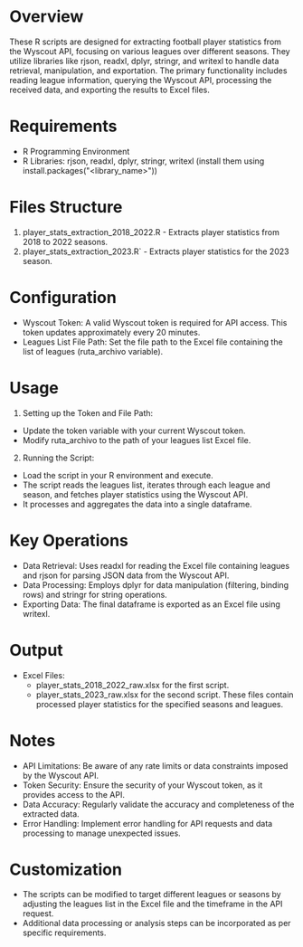 # Overview
These R scripts are designed for extracting football player statistics from the Wyscout API, focusing on various leagues over different seasons. They utilize libraries like rjson, readxl, dplyr, stringr, and writexl to handle data retrieval, manipulation, and exportation. The primary functionality includes reading league information, querying the Wyscout API, processing the received data, and exporting the results to Excel files.

# Requirements
  - R Programming Environment
  - R Libraries: rjson, readxl, dplyr, stringr, writexl (install them using install.packages("<library_name>"))

# Files Structure
  1. player_stats_extraction_2018_2022.R - Extracts player statistics from 2018 to 2022 seasons.
  2. player_stats_extraction_2023.R` - Extracts player statistics for the 2023 season.

# Configuration
  - Wyscout Token: A valid Wyscout token is required for API access. This token updates approximately every 20 minutes.
  - Leagues List File Path: Set the file path to the Excel file containing the list of leagues (ruta_archivo variable).

# Usage
1. Setting up the Token and File Path:
  - Update the token variable with your current Wyscout token.
  - Modify ruta_archivo to the path of your leagues list Excel file.
2. Running the Script:
  - Load the script in your R environment and execute.
  - The script reads the leagues list, iterates through each league and season, and fetches player statistics using the Wyscout API.
  - It processes and aggregates the data into a single dataframe.

# Key Operations
  - Data Retrieval: Uses readxl for reading the Excel file containing leagues and rjson for parsing JSON data from the Wyscout API.
  - Data Processing: Employs dplyr for data manipulation (filtering, binding rows) and stringr for string operations.
  - Exporting Data: The final dataframe is exported as an Excel file using writexl.

# Output
- Excel Files:
  - player_stats_2018_2022_raw.xlsx for the first script.
  - player_stats_2023_raw.xlsx for the second script.
    These files contain processed player statistics for the specified seasons and leagues.

# Notes
- API Limitations: Be aware of any rate limits or data constraints imposed by the Wyscout API.
- Token Security: Ensure the security of your Wyscout token, as it provides access to the API.
- Data Accuracy: Regularly validate the accuracy and completeness of the extracted data.
- Error Handling: Implement error handling for API requests and data processing to manage unexpected issues.

# Customization
- The scripts can be modified to target different leagues or seasons by adjusting the leagues list in the Excel file and the timeframe in the API request.
- Additional data processing or analysis steps can be incorporated as per specific requirements.
